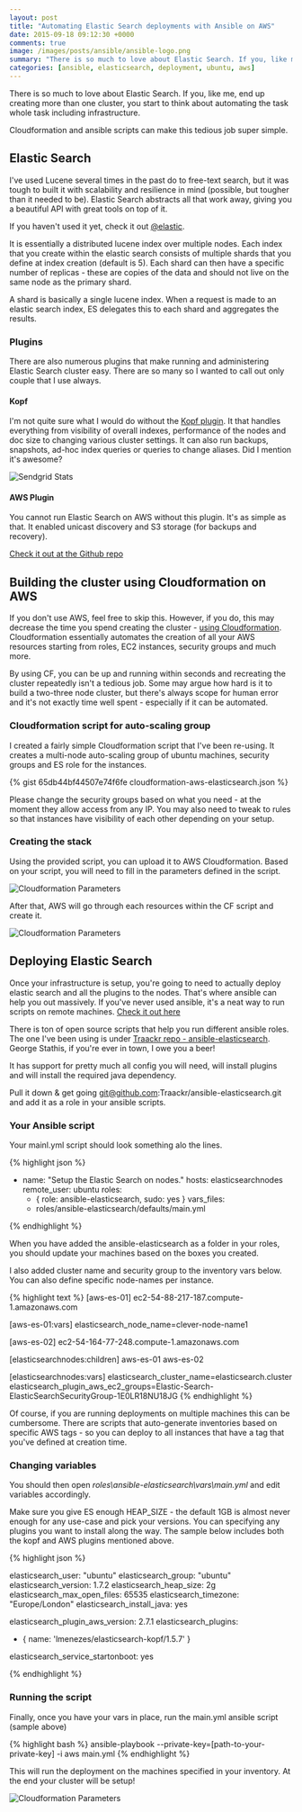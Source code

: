 ```yaml
---
layout: post
title: "Automating Elastic Search deployments with Ansible on AWS"
date: 2015-09-18 09:12:30 +0000
comments: true
image: /images/posts/ansible/ansible-logo.png
summary: "There is so much to love about Elastic Search. If you, like me, end up creating more than one cluster, you start to think about automating the task whole task including infrastructure. Cloudformation and ansible scripts can make this tedious job super simple."
categories: [ansible, elasticsearch, deployment, ubuntu, aws]
---
```


There is so much to love about Elastic Search. If you, like me, end up creating more than one cluster, you start to think about automating the task whole task including infrastructure.

Cloudformation and ansible scripts can make this tedious job super simple.
<!--more-->


Elastic Search
-------------------
I've used Lucene several times in the past do to free-text search, but it was tough to built it with scalability and resilience in mind (possible, but tougher than it needed to be).
Elastic Search abstracts all that work away, giving you a beautiful API with great tools on top of it.

If you haven't used it yet, check it out [@elastic](https://www.elastic.co/products/elasticsearch).

It is essentially a distributed lucene index over multiple nodes. Each index that you create within the elastic search consists of multiple shards that you define at index creation (default is 5).
Each shard can then have a specific number of replicas - these are copies of the data and should not live on the same node as the primary shard.

A shard is basically a single lucene index. When a request is made to an elastic search index, ES delegates this to each shard and aggregates the results.

### Plugins
There are also numerous plugins that make running and administering Elastic Search cluster easy. There are so many so I wanted to call out only couple that I use always.

#### Kopf
I'm not quite sure what I would do without the [Kopf plugin](https://github.com/lmenezes/elasticsearch-kopf). It that handles everything from visibility of overall indexes, performance of the nodes and doc size to changing various cluster settings.
It can also run backups, snapshots, ad-hoc index queries or queries to change aliases. Did I mention it's awesome?

<img alt="Sendgrid Stats" src="/images/posts/sendgrid/elastic-search-kopf.png" class="" />


#### AWS Plugin
You cannot run Elastic Search on AWS without this plugin. It's as simple as that. It enabled unicast discovery and S3 storage (for backups and recovery).

[Check it out at the Github repo](https://github.com/elastic/elasticsearch-cloud-aws)


Building the cluster using Cloudformation on AWS
-------------------
If you don't use AWS, feel free to skip this. However, if you do, this may decrease the time you spend creating the cluster - [using Cloudformation](https://aws.amazon.com/cloudformation/).
Cloudformation essentially automates the creation of all your AWS resources starting from roles, EC2 instances, security groups and much more.

By using CF, you can be up and running within seconds and recreating the cluster repeatedly isn't a tedious job. Some may argue how hard
is it to build a two-three node cluster, but there's always scope for human error and it's not exactly time well spent - especially if it can be automated.

### Cloudformation script for auto-scaling group

I created a fairly simple Cloudformation script that I've been re-using. It creates a multi-node auto-scaling group of ubuntu machines, security groups and ES role for the instances.

{% gist 65db44bf44507e74f6fe cloudformation-aws-elasticsearch.json %}

Please change the security groups based on what you need - at the moment they allow access from any IP. You may also need to tweak to rules so that instances have visibility of each other depending on your setup.

### Creating the stack
Using the provided script, you can upload it to AWS Cloudformation. Based on your script, you will need to fill in the parameters defined in the script.

<img alt="Cloudformation Parameters" src="/images/posts/ansible/cloudformation-options.png" class="" />

After that, AWS will go through each resources within the CF script and create it.

<img alt="Cloudformation Parameters" src="/images/posts/ansible/cloudformation-running.png" class="" />


Deploying Elastic Search
-------------------
Once your infrastructure is setup, you're going to need to actually deploy elastic search and all the plugins to the nodes. That's where ansible can help you out massively.
If you've never used ansible, it's a neat way to run scripts on remote machines. [Check it out here](http://docs.ansible.com/ansible/intro_getting_started.html)

There is ton of open source scripts that help you run different ansible roles.
The one I've been using is under [Traackr repo - ansible-elasticsearch](https://github.com/Traackr/ansible-elasticsearch). George Stathis, if you're ever in town, I owe you a beer!

It has support for pretty much all config you will need, will install plugins and will install the required java dependency.

Pull it down & get going git@github.com:Traackr/ansible-elasticsearch.git and add it as a role in your ansible scripts.

### Your Ansible script
Your mainl.yml script should look something alo the lines.

{% highlight json %}

- name: "Setup the Elastic Search on nodes."
  hosts: elasticsearchnodes
  remote_user: ubuntu
  roles:
    - { role: ansible-elasticsearch, sudo: yes }
  vars_files:
    - roles/ansible-elasticsearch/defaults/main.yml

{% endhighlight %}

When you have added the ansible-elasticsearch as a folder in your roles, you should update your machines based on the boxes you created.

I also added cluster name and security group to the inventory vars below. You can also define specific node-names per instance.

{% highlight text %}
[aws-es-01]
ec2-54-88-217-187.compute-1.amazonaws.com

[aws-es-01:vars]
elasticsearch_node_name=clever-node-name1

[aws-es-02]
ec2-54-164-77-248.compute-1.amazonaws.com

[elasticsearchnodes:children]
aws-es-01
aws-es-02

[elasticsearchnodes:vars]
elasticsearch_cluster_name=elasticsearch.cluster
elasticsearch_plugin_aws_ec2_groups=Elastic-Search-ElasticSearchSecurityGroup-1E0LR18NU18JG
{% endhighlight %}

Of course, if you are running deployments on multiple machines this can be cumbersome. There are scripts that auto-generate inventories based on specific AWS tags - so you can deploy to all instances that have a tag that you've defined at creation time.

### Changing variables
You should then open *roles\ansible-elasticsearch\vars\main.yml* and edit variables accordingly.

Make sure you give ES enough HEAP_SIZE - the default 1GB is almost never enough for any use-case and pick your versions.
You can specifying any plugins you want to install along the way. The sample below includes both the kopf and AWS plugins mentioned above.

{% highlight json %}

elasticsearch_user: "ubuntu"
elasticsearch_group: "ubuntu"
elasticsearch_version: 1.7.2
elasticsearch_heap_size: 2g
elasticsearch_max_open_files: 65535
elasticsearch_timezone: "Europe/London"
elasticsearch_install_java: yes

elasticsearch_plugin_aws_version: 2.7.1
elasticsearch_plugins:
  - { name: 'lmenezes/elasticsearch-kopf/1.5.7' }

elasticsearch_service_startonboot: yes


{% endhighlight %}


### Running the script
Finally, once you have your vars in place, run the main.yml ansible script (sample above)

{% highlight bash %}
ansible-playbook --private-key=[path-to-your-private-key] -i aws main.yml
{% endhighlight %}

This will run the deployment on the machines specified in your inventory. At the end your cluster will be setup!

<img alt="Cloudformation Parameters" src="/images/posts/ansible/kopf-cluster.png" class="" />